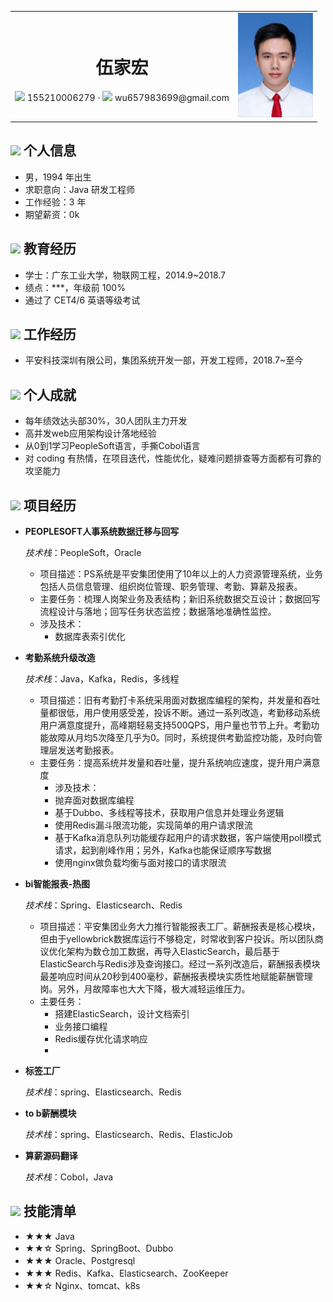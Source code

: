 
 <html>
    <table style="margin-left: auto; margin-right: auto;">
        <tr>
            <td>
                 <center>
     <h1>伍家宏</h1>
     <div>
         <span>
             <img src="assets/phone-solid.svg" width="18px">
             155210006279
         </span>
         ·
         <span>
             <img src="assets/envelope-solid.svg" width="18px">
             wu657983699@gmail.com
         </span>
     </div>
 </center>
            </td>
            <td>
            <center>
     <div>
         <span>
             <img src="assets/profile.png" width="120px">
         </span>
     </div>
 </center>
            </td>
        </tr>
    </table>
</html>

 ## <img src="assets/info-circle-solid.svg" width="30px"> 个人信息

 - 男，1994 年出生
 - 求职意向：Java 研发工程师
 - 工作经验：3 年
 - 期望薪资：0k

## <img src="assets/graduation-cap-solid.svg" width="30px"> 教育经历

- 学士：广东工业大学，物联网工程，2014.9~2018.7
- 绩点：***，年级前 100%
- 通过了 CET4/6 英语等级考试

## <img src="assets/briefcase-solid.svg" width="30px"> 工作经历

- 平安科技深圳有限公司，集团系统开发一部，开发工程师，2018.7~至今

## <img src="assets/briefcase-solid.svg" width="30px"> 个人成就
- 每年绩效达头部30%，30人团队主力开发
- 高并发web应用架构设计落地经验
- 从0到1学习PeopleSoft语言，手撕Cobol语言
- 对 coding 有热情，在项目迭代，性能优化，疑难问题排查等方面都有可靠的攻坚能力

## <img src="assets/project-diagram-solid.svg" width="30px"> 项目经历

- **PEOPLESOFT人事系统数据迁移与回写**

  *技术栈*：PeopleSoft，Oracle

  - 项目描述：PS系统是平安集团使用了10年以上的人力资源管理系统，业务包括人员信息管理、组织岗位管理、职务管理、考勤、算薪及报表。
  - 主要任务：梳理人岗架业务及表结构；新旧系统数据交互设计；数据回写流程设计与落地；回写任务状态监控；数据落地准确性监控。
  - 涉及技术：
    - 数据库表索引优化
  <!--
  1、接近100张表，数据模型创建管理ezdml
  2、两个应用数据库使用同一数据库，分批次出数据，分批次回写数据
  3、主任务监控源系统运行情况，数据量等，根据数据量启动相应数量的回写任务个数
  4、回写任务失败发邮件；定时任务使用sql对比两个系统的相关模块数据，去除正在回写数据，并发出警告邮件；
  业务逻辑繁多，优化业务逻辑，去掉无用功能
  经过测试发现，用户重复保存数据产生大量重复流水数据，改为半小时内的最终结果
  单条数据回写慢，改为批处理，优化表索引，优化sql，事务处理，归档处理
  索引：b数索引，列基数大
  位索引，列基数小
  https://blog.csdn.net/WuLex/article/details/79394072
  回写可能存在失败，加上重试机制（失败3次则视为最终失败）;回写任务失败邮件监控;回写数据准确性监控;数据阻塞临时处理页面
  -->

- **考勤系统升级改造**

  *技术栈*：Java，Kafka，Redis，多线程

  - 项目描述：旧有考勤打卡系统采用面对数据库编程的架构，并发量和吞吐量都很低，用户使用感受差，投诉不断。通过一系列改造，考勤移动系统用户满意度提升，高峰期轻易支持500QPS，用户量也节节上升。考勤功能故障从月均5次降至几乎为0。同时，系统提供考勤监控功能，及时向管理层发送考勤报表。
  - 主要任务：提高系统并发量和吞吐量，提升系统响应速度，提升用户满意度
    - 涉及技术：
    - 抛弃面对数据库编程
    - 基于Dubbo、多线程等技术，获取用户信息并处理业务逻辑
    - 使用Redis漏斗限流功能，实现简单的用户请求限流
    - 基于Kafka消息队列功能缓存起用户的请求数据，客户端使用poll模式请求，起到削峰作用；另外，Kafka也能保证顺序写数据
    - 使用nginx做负载均衡与面对接口的请求限流
<!-- kafka消息补偿机制
    客户端有那些获取请求的模式？
    Pull模式的另外一个好处是consumer可以自主决定是否批量的从broker拉取数据。Push模式必须在不知道下游consumer消费能力和消费策略的情况下决定是立即推送每条消息还是缓存之后批量推送。如果为了避免consumer崩溃而采用较低的推送速率，将可能导致一次只推送较少的消息而造成浪费。

    为什么使用kafka？持久化数据，sync模式，顺序写

      多线程编程技术

    使用redis hash结构，存储漏斗的各个状态信息。取出来计算，再放回去。但这套动作在redis中不是原子操作。redis-cell，限流模块。提供了原子的限流指令。
        CL.THROTTLE test 100 400 60 3     以上命令表示从一个初始值为100的令牌桶中取3个令牌，该令牌桶的速率限制为400次/60秒。
        令牌桶算法的原理是定义一个按一定速率产生token的桶，每次去桶中申请token，若桶中没有足够的token则申请失败，否则成功。在请求不多的情况下，桶中的token基本会饱和，此时若流量激增，并不会马上拒绝请求，所以这种算法允许一定的流量激增。
     -->

- **bi智能报表-热图**

  *技术栈*：Spring、Elasticsearch、Redis

  - 项目描述：平安集团业务大力推行智能报表工厂。薪酬报表是核心模块，但由于yellowbrick数据库运行不够稳定，时常收到客户投诉。所以团队商议优化架构为数仓加工数据，再导入ElasticSearch，最后基于ElasticSearch与Redis涉及查询接口。经过一系列改造后，薪酬报表模块最差响应时间从20秒到400毫秒，薪酬报表模块实质性地赋能薪酬管理岗。另外，月故障率也大大下降，极大减轻运维压力。
  - 主要任务：
    - 搭建ElasticSearch，设计文档索引
    - 业务接口编程
    - Redis缓存优化请求响应
    -

  <!-- redis缓存数据，穿透，雪崩，解决方案 -->
  <!-- Yellowbrick Data is a US-based database company delivering massively parallel processing (MPP) data warehouse and SQL analytics products. -->

- **标签工厂**

  *技术栈*：spring、Elasticsearch、Redis

- **to b薪酬模块**

  *技术栈*：spring、Elasticsearch、Redis、ElasticJob

- **算薪源码翻译**

  *技术栈*：Cobol，Java

## <img src="assets/tools-solid.svg" width="30px"> 技能清单

- ★★★ Java
- ★★☆ Spring、SpringBoot、Dubbo
- ★★★ Oracle、Postgresql
- ★★★ Redis、Kafka、Elasticsearch、ZooKeeper
- ★★☆ Nginx、tomcat、k8s
